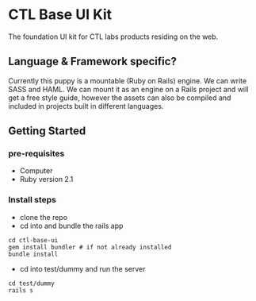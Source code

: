 # CTL Base UI Kit

The foundation UI kit for CTL labs products residing on the web.

## Language & Framework specific?

Currently this puppy is a mountable (Ruby on Rails) engine. 
We can write SASS and HAML. 
We can mount it as an engine on a Rails project and will get a free style guide, however the assets can also be compiled and included in projects built in different languages.

## Getting Started

### pre-requisites
* Computer
* Ruby version 2.1

### Install steps
* clone the repo
* cd into and bundle the rails app
```
cd ctl-base-ui
gem install bundler # if not already installed
bundle install
```
* cd into test/dummy and run the server
```
cd test/dummy
rails s
```
